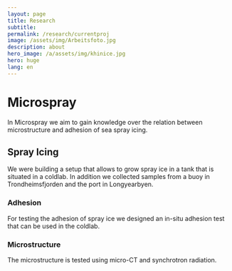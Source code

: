 ```yaml
---
layout: page
title: Research
subtitle: 
permalink: /research/currentproj
image: /assets/img/Arbeitsfoto.jpg
description: about
hero_image: /a/assets/img/khinice.jpg
hero: huge
lang: en
---
```

# Microspray

In Microspray we aim to gain knowledge over the relation between microstructure and adhesion of sea spray icing.  

## Spray Icing
We were building a setup that allows to grow spray ice in a tank that is situated in a coldlab. In addition we collected samples from a buoy in Trondheimsfjorden and the port in Longyearbyen.

### Adhesion
For testing the adhesion of spray ice we designed an in-situ adhesion test that can be used in the coldlab.

### Microstructure
The microstructure is tested using micro-CT and synchrotron radiation. 

